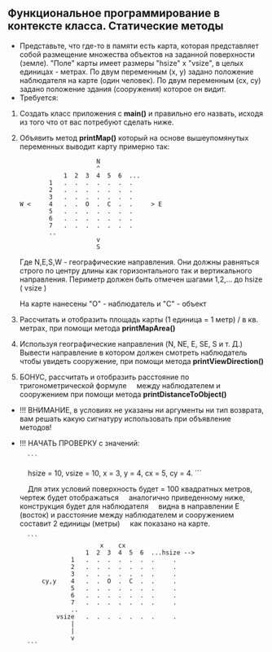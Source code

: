 ## Функциональное программирование в контексте класса. Статические методы

* Представьте, что где-то в памяти есть карта, которая
  представляет собой размещение множества объектов на заданной поверхности (земле).
  "Поле" карты имеет размеры "hsize" x "vsize", в целых единицах - метрах. 
   По двум переменным (x, y) задано положение наблюдателя на карте (один человек).
   По двум переменным (cx, cy) задано положение здания (сооружения) которое он видит.
* Требуется:
 1. Создать класс приложения с **main()** и правильно его назвать, исходя из того что от вас потребуют сделать ниже.
 2. Объявить метод **printMap()** который на основе вышеупомянутых переменных выводит карту примерно так:
    ```
                         N
                         ^
                1  2  3  4  5  6  ...
            1   .  .  .  .  .  .  .     
            2   .  .  .  .  .  .  .     
            3   .  .  .  .  .  .  .     
    W <     4   .  .  O  .  C  .  .     > E
            5   .  .  .  .  .  .  .     
            6   .  .  .  .  .  .  .     
            7   .  .  .  .  .  .  .     
            .. 
                         v
                         S 
    ```

    Где N,E,S,W - географические направления. Они должны равняться строго по центру длины как горизонтального так и вертикального направления. Периметр должен быть отмечен шагами 1,2,... до hsize ( vsize )     

    На карте нанесены "O" - наблюдатель и "C" - объект

 3. Рассчитать и отобразить площадь карты (1 единица = 1 метр) / в кв. метрах, при помощи метода **printMapArea()**
 4. Используя географические направления (N, NE, E, SE, S и т. Д.) Вывести направление в котором
    должен смотреть наблюдатель чтобы увидеть сооружение, при помощи метода **printViewDirection()**

 5. БОНУС, рассчитать и отобразить расстояние по тригонометрической формуле
    между наблюдателем и сооружением при помощи метода **printDistanceToObject()**

* !!! ВНИМАНИЕ, в условиях не указаны ни аргументы ни тип возврата, вам решать какую сигнатуру использовать при объявление методов!
* !!! НАЧАТЬ ПРОВЕРКУ с значений: 
 
        ```
        hsize = 10, vsize = 10, x = 3, y = 4, cx = 5, cy = 4.
        ```

        Для этих условий поверхность будет = 100 квадратных метров, чертеж будет отображаться
        аналогично приведенному ниже, конструкция будет для наблюдателя
        видна в направлении E (восток) и расстояние между наблюдателем и сооружением составит 2 единицы (метры)
        как показано на карте.

        ```
                            x    cx
                        1  2  3  4  5  6  ...hsize -->
                    1   .  .  .  .  .  .  .     .
                    2   .  .  .  .  .  .  .     .
                    3   .  .  .  .  .  .  .     .
            cy,y    4   .  .  O  .  C  .  .     .
                    5   .  .  .  .  .  .  .     .
                    6   .  .  .  .  .  .  .     .
                    7   .  .  .  .  .  .  .     .
                    ..  
                vsize   .  .  .  .  .  .  .     .
                    |
                    |
                    v
        ```